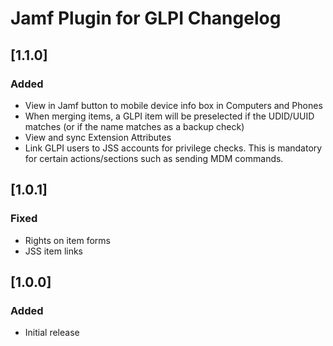 # Jamf Plugin for GLPI Changelog

## [1.1.0]

### Added
- View in Jamf button to mobile device info box in Computers and Phones
- When merging items, a GLPI item will be preselected if the UDID/UUID matches (or if the name matches as a backup check)
- View and sync Extension Attributes
- Link GLPI users to JSS accounts for privilege checks. This is mandatory for certain actions/sections such as sending MDM commands.


## [1.0.1]

### Fixed
- Rights on item forms
- JSS item links

## [1.0.0]

### Added
- Initial release
